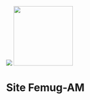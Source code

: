 
<img src="https://femugam.github.io/illustracoes/imagens_gerais/logo.png" />

<a href="https://telegram.me/femugam">
<img src="https://femugam.github.io/illustracoes/badge/chat.svg" width="160px" heigth="40px" />
</a>

# Site Femug-AM

